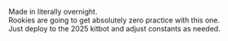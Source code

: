 Made in literally overnight.  
Rookies are going to get absolutely zero practice with this one.  
Just deploy to the 2025 kitbot and adjust constants as needed.
